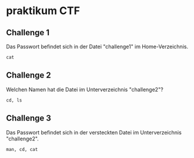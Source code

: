 # praktikum CTF

## Challenge 1
Das Passwort befindet sich in der Datei "challenge1" im Home-Verzeichnis.

`cat`

## Challenge 2
Welchen Namen hat die Datei im Unterverzeichnis "challenge2"?

`cd, ls`

## Challenge 3
Das Passwort befindet sich in der versteckten Datei im Unterverzeichnis "challenge2".

`man, cd, cat`

